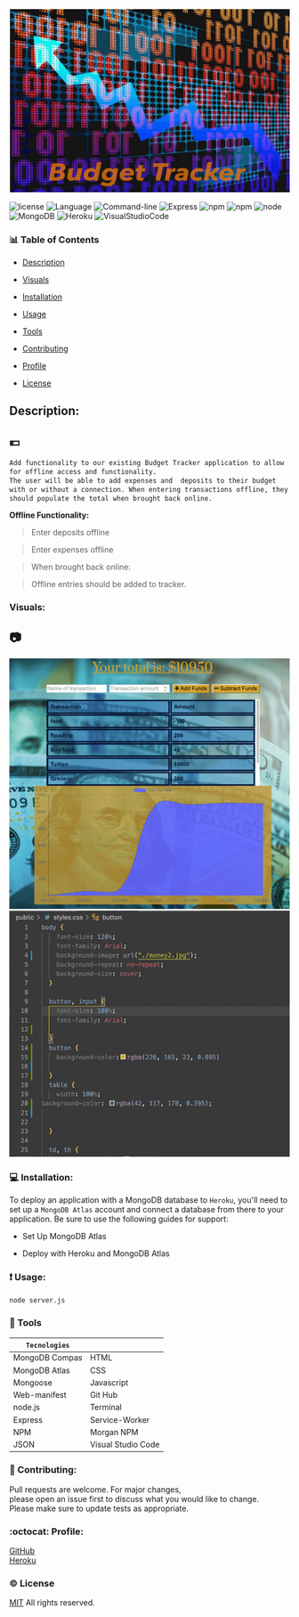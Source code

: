 
 <img src ="./public/tracker-2.png">


![license](https://img.shields.io/badge/license-MIT-blue.svg)
![Language](https://img.shields.io/badge/Languages-HTML,CSS,Jquery,Nodes-violet.svg)
![Command-line](https://img.shields.io/badge/Command-line-blueviolet.svg)
![Express](https://img.shields.io/badge/Express-turquoise.svg)
![npm](https://img.shields.io/badge/npm-red.svg)
![npm](https://img.shields.io/badge/npm-install-grey.svg)
![node](https://img.shields.io/badge/node-green.svg)
![MongoDB](https://img.shields.io/badge/MongoDB-yellow.svg)
![Heroku](https://img.shields.io/badge/Heroku-orange.svg)
![VisualStudioCode](https://img.shields.io/badge/VSC-darkblue.svg) 


### :bar_chart: Table of Contents 

* [Description](#Description)

* [Visuals](#Visuals)

* [Installation](#Installations)

* [Usage](#Usage)

* [Tools](#Tools)

* [Contributing](#Contributing)

* [Profile](#Profile)

* [License](#License)



 ## Description:
 ## :euro:
```
Add functionality to our existing Budget Tracker application to allow for offline access and functionality.
The user will be able to add expenses and  deposits to their budget with or without a connection. When entering transactions offline, they should populate the total when brought back online.
```

**Offline Functionality:**


> Enter deposits offline 

> Enter expenses offline

> When brought back online:

>Offline entries should be added to tracker.

###  Visuals:
## :camera:
![image](./public/picture.png) <br>
![Giphy](./public/gif-min.gif)


### :computer: Installation:

To deploy an application with a MongoDB database to `Heroku`, you'll need to set up a `MongoDB Atlas` account and connect a database from there to your application. Be sure to use the following guides for support:

- Set Up MongoDB Atlas

- Deploy with Heroku and MongoDB Atlas


### :exclamation: Usage:

`node server.js`


### :floppy_disk: Tools

``Tecnologies``  |                    |
---------------- | -------------------| 
MongoDB Compas   | HTML               |
MongoDB Atlas    | CSS                |
Mongoose         | Javascript         |       
Web-manifest     | Git Hub            |
node.js          | Terminal           |
Express          | Service-Worker     |
NPM              | Morgan NPM         |
JSON             | Visual Studio Code |
      

### :wave: Contributing:

Pull requests are welcome. For major changes,<br>
please open an issue first to discuss what you would like to change.<br>
Please make sure to update tests as appropriate.


### :octocat: Profile:

[GitHub](https://github.com/adpir/Progressive-Budget)<br>
[Heroku](https://stark-waters-65434.herokuapp.com/)


### :copyright: License

[MIT](https://github.com/adpir/Progressive-Budget/blob/main/LICENSE) All rights reserved.
